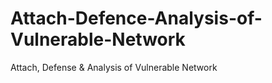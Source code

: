 # Attach-Defence-Analysis-of-Vulnerable-Network
Attach, Defense &amp; Analysis of Vulnerable Network

